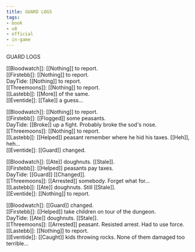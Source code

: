 ```yaml
---
title: GUARD LOGS
tags:
- book
- u8
- official
- in-game
---
```


GUARD LOGS  
  
[[Bloodwatch]]: [[Nothing]] to report.  
[[Firstebb]]: [[Nothing]] to report.  
DayTide: [[Nothing]] to report.  
[[Threemoons]]: [[Nothing]] to report.  
[[Lastebb]]: [[More]] of the same.  
[[Eventide]]: [[Take]] a guess...  
  
[[Bloodwatch]]: [[Nothing]] to report.  
[[Firstebb]]: [[Flogged]] some peasants.  
DayTide: [[Broke]] up a fight. Probably broke the sod's nose.  
[[Threemoons]]: [[Nothing]] to report.  
[[Lastebb]]: [[Helped]] peasant remember where he hid his taxes. [[Heh]], heh...  
[[Eventide]]: [[Guard]] changed.  
  
[[Bloodwatch]]: [[Ate]] doughnuts. [[Stale]].  
[[Firstebb]]: [[Helped]] peasants pay taxes.  
DayTide: [[Guard]] [[Changed]].  
[[Threemoons]]: [[Arrested]] somebody. Forget what for...  
[[Lastebb]]: [[Ate]] doughnuts. Still [[Stale]].  
[[Eventide]]: [[Nothing]] to report.  
  
[[Bloodwatch]]: [[Guard]] changed.  
[[Firstebb]]: [[Helped]] take children on tour of the dungeon.  
DayTide: [[Ate]] doughnuts. [[Stale]].  
[[Threemoons]]: [[Arrested]] peasant. Resisted arrest. Had to use force.  
[[Lastebb]]: [[Nothing]] to report.  
[[Eventide]]: [[Caught]] kids throwing rocks. None of them damaged too terrible...